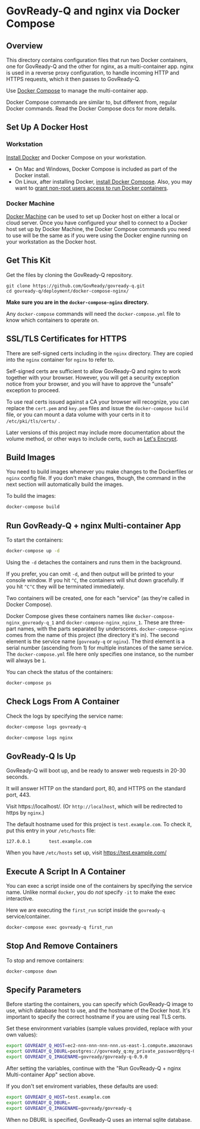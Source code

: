 # GovReady-Q and nginx via Docker Compose

## Overview

This directory contains configuration files that run two Docker containers, one for GovReady-Q and the other for nginx, as a multi-container app.  nginx is used in a reverse proxy configuration, to handle incoming HTTP and HTTPS requests, which it then passes to GovReady-Q.

Use [Docker Compose](https://docs.docker.com/compose/) to manage the multi-container app.

Docker Compose commands are similar to, but different from, regular Docker commands.  Read the Docker Compose docs for more details.

## Set Up A Docker Host

### Workstation

[Install Docker](https://docs.docker.com/install/) and Docker Compose on your workstation.

* On Mac and Windows, Docker Compose is included as part of the Docker install.
* On Linux, after installing Docker, [install Docker Compose](https://docs.docker.com/compose/install/#install-compose). Also, you may want to [grant non-root users access to run Docker containers](https://docs.docker.com/engine/installation/linux/linux-postinstall/#manage-docker-as-a-non-root-user).

### Docker Machine

[Docker Machine](https://docs.docker.com/machine/) can be used to set up Docker host on either a local or cloud server.  Once you have configured your shell to connect to a Docker host set up by Docker Machine, the Docker Compose commands you need to use will be the same as if you were using the Docker engine running on your workstation as the Docker host.

## Get This Kit

Get the files by cloning the GovReady-Q repository.

```
git clone https://github.com/GovReady/govready-q.git
cd govready-q/deployment/docker-compose-nginx/
```

**Make sure you are in the `docker-compose-nginx` directory.**

Any `docker-compose` commands will need the `docker-compose.yml` file to know which containers to operate on.

## SSL/TLS Certificates for HTTPS

There are self-signed certs including in the `nginx` directory.  They are copied into the `nginx` container for `nginx` to refer to.

Self-signed certs are sufficient to allow GovReady-Q and nginx to work together with your browser.  However, you will get a security exception notice from your browser, and you will have to approve the "unsafe" exception to proceed.

To use real certs issued against a CA your browser will recognize, you can replace the `cert.pem` and `key.pem` files and issue the `docker-compose build` file, or you can mount a data volume with your certs in it to `/etc/pki/tls/certs/` .

Later versions of this project may include more documentation about the volume method, or other ways to include certs, such as [Let's Encrypt](https://letsencrypt.org/).

## Build Images

You need to build images whenever you make changes to the Dockerfiles or `nginx` config file.  If you don't make changes, though, the command in the next section will automatically build the images.

To build the images:

```bash
docker-compose build
```

## Run GovReady-Q + nginx Multi-container App

To start the containers:

```bash
docker-compose up -d
```

Using the `-d` detaches the containers and runs them in the background.

If you prefer, you can omit `-d`, and then output will be printed to your console window.  If you hit `^C`, the containers will shut down gracefully.  If you hit `^C^C` they will be terminated immediately.

Two containers will be created, one for each "service" (as they're called in Docker Compose).

Docker Compose gives these containers names like `docker-compose-nginx_govready-q_1` and `docker-compose-nginx_nginx_1`.  These are three-part names, with the parts separated by underscores.  `docker-compose-nginx` comes from the name of this project (the directory it's in). The second element is the service name (`govready-q` or `nginx`). The third element is a serial number (ascending from 1) for multiple instances of the same service.  The `docker-compose.yml` file here only specifies one instance, so the number will always be `1`.

You can check the status of the containers:

```bash
docker-compose ps
```

## Check Logs From A Container

Check the logs by specifying the service name:

```bash
docker-compose logs govready-q
```

```bash
docker-compose logs nginx
```

## GovReady-Q Is Up

GovReady-Q will boot up, and be ready to answer web requests in 20-30 seconds.

It will answer HTTP on the standard port, 80, and HTTPS on the standard port, 443.

Visit https://localhost/.  (Or `http://localhost`, which will be redirected to https by `nginx`.)

The default hostname used for this project is `test.example.com`.  To check it, put this entry in your `/etc/hosts` file:

```
127.0.0.1       test.example.com
```

When you have `/etc/hosts` set up, visit https://test.example.com/

## Execute A Script In A Container

You can exec a script inside one of the containers by specifying the service name.  Unlike normal `docker`, you do *not* specify `-it` to make the exec interactive.

Here we are executing the `first_run` script inside the `govready-q` service/container.

```bash
docker-compose exec govready-q first_run
```

## Stop And Remove Containers

To stop and remove containers:

```bash
docker-compose down
```

## Specify Parameters

Before starting the containers, you can specify which GovReady-Q image to use, which database host to use, and the hostname of the Docker host.  It's important to specify the correct hostname if you are using real TLS certs.

Set these environment variables (sample values provided, replace with your own values):

```bash
export GOVREADY_Q_HOST=ec2-nnn-nnn-nnn-nnn.us-east-1.compute.amazonaws.com
export GOVREADY_Q_DBURL=postgres://govready_q:my_private_password@grq-002.cog63arfw9bib.us-east-1.rds.amazonaws.com/govready_q
export GOVREADY_Q_IMAGENAME=govready/govready-q-0.9.0

```

After setting the variables, continue with the "Run GovReady-Q + nginx Multi-container App" section above.

If you don't set enviroment variables, these defaults are used:

```bash
export GOVREADY_Q_HOST=test.example.com
export GOVREADY_Q_DBURL=
export GOVREADY_Q_IMAGENAME=govready/govready-q

```

When no DBURL is specified, GovReady-Q uses an internal sqlite database.